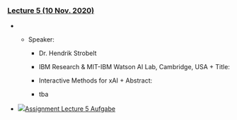 ### [Lecture 5 (10 Nov. 2020)](https://moodle.jku.at/jku/course/view.php?id=10807#section-7)


* 
	 + Speaker:
	 
		 - Dr. Hendrik Strobelt
		-    IBM Research & MIT-IBM Watson AI Lab, Cambridge, USA + Title:
	 
		 -    Interactive Methods for xAI + Abstract:
	 
		 - tba 
* [![](https://moodle.jku.at/jku/theme/image.php/classic/assign/1600773234/icon)Assignment Lecture 5 Aufgabe](https://moodle.jku.at/jku/mod/assign/view.php?id=4418619)

